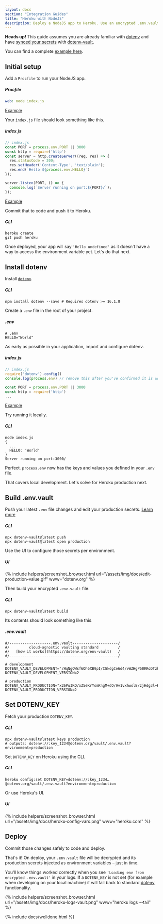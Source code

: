 ```yaml
---
layout: docs
section: "Integration Guides"
title: "Heroku with NodeJS"
description: Deploy a NodeJS app to Heroku. Use an encrypted .env.vault file to secure and deploy your secrets to Heroku.
---
```


<div class="alert alert-info"><strong>Heads up!</strong> This guide assumes you are already familiar with <a href="https://github.com/motdotla/dotenv">dotenv</a> and have <a href="/docs/tutorials/sync">synced your secrets</a> with <a href="https://github.com/dotenv-org/dotenv-vault">dotenv-vault</a>.</div>

You can find a complete [example here](https://github.com/dotenv-org/examples/tree/master/heroku-nodejs).

## Initial setup

Add a `Procfile` to run your NodeJS app.

##### Procfile
```yaml
web: node index.js
```
[Example](https://github.com/dotenv-org/examples/blob/master/heroku-nodejs/Procfile)

Your `index.js` file should look something like this.

##### index.js
```js
// index.js
const PORT = process.env.PORT || 3000
const http = require('http')
const server = http.createServer((req, res) => {
  res.statusCode = 200;
  res.setHeader('Content-Type', 'text/plain');
  res.end(`Hello ${process.env.HELLO}`)
});

server.listen(PORT, () => {
  console.log(`Server running on port:${PORT}/`);
});
```
[Example](https://github.com/dotenv-org/examples/blob/master/heroku-nodejs/index.js)

Commit that to code and push it to Heroku.

##### CLI

```shell
heroku create
git push heroku
```

Once deployed, your app will say `'Hello undefined'` as it doesn't have a way to access the environment variable yet. Let's do that next.

## Install dotenv

Install [`dotenv`](https://github.com/motdotla/dotenv).

##### CLI
```shell
npm install dotenv --save # Requires dotenv >= 16.1.0
```

Create a `.env` file in the root of your project.

##### .env
```shell
# .env
HELLO="World"
```

As early as possible in your application, import and configure dotenv.

##### index.js
```js
// index.js
require('dotenv').config()
console.log(process.env) // remove this after you've confirmed it is working

const PORT = process.env.PORT || 3000
const http = require('http')
...
```
[Example](https://github.com/dotenv-org/examples/blob/master/heroku-nodejs/index.js#L2)

Try running it locally.

##### CLI
```shell
node index.js
{
  ...
  HELLO: 'World'
}
Server running on port:3000/
```

Perfect. `process.env` now has the keys and values you defined in your `.env` file.

That covers local development. Let's solve for Heroku production next.

## Build .env.vault

Push your latest `.env` file changes and edit your production secrets. [Learn more](/docs/tutorials/sync)

##### CLI
```shell
npx dotenv-vault@latest push
npx dotenv-vault@latest open production
```

Use the UI to configure those secrets per environment.

##### UI
{% include helpers/screenshot_browser.html url="/assets/img/docs/edit-production-value.gif" www="dotenv.org" %}

Then build your encrypted `.env.vault` file.

##### CLI
```shell
npx dotenv-vault@latest build
```

Its contents should look something like this.

##### .env.vault
```shell
#/-------------------.env.vault---------------------/
#/         cloud-agnostic vaulting standard         /
#/   [how it works](https://dotenv.org/env-vault)   /
#/--------------------------------------------------/

# development
DOTENV_VAULT_DEVELOPMENT="/HqNgQWsf6Oh6XB9pI/CGkdgCe6d4/vWZHgP50RRoDTzkzPQk/xOaQs="
DOTENV_VAULT_DEVELOPMENT_VERSION=2

# production
DOTENV_VAULT_PRODUCTION="x26PuIKQ/xZ5eKrYomKngM+dO/9v1vxhwslE/zjHdg3l+H6q6PheB5GVDVIbZg=="
DOTENV_VAULT_PRODUCTION_VERSION=2
```

## Set DOTENV_KEY

Fetch your production `DOTENV_KEY`.

##### CLI
```shell
npx dotenv-vault@latest keys production
# outputs: dotenv://:key_1234@dotenv.org/vault/.env.vault?environment=production
```

Set `DOTENV_KEY` on Heroku using the CLI.

##### CLI
```shell
heroku config:set DOTENV_KEY=dotenv://:key_1234…@dotenv.org/vault/.env.vault?environment=production
```

Or use Heroku's UI.

##### UI
{% include helpers/screenshot_browser.html url="/assets/img/docs/heroku-config-vars.png" www="heroku.com" %}

## Deploy

Commit those changes safely to code and deploy.

That's it! On deploy, your `.env.vault` file will be decrypted and its production secrets injected as environment variables – just in time.

You'll know things worked correctly when you see `'Loading env from encrypted .env.vault'` in your logs. If a `DOTENV_KEY` is not set (for example when developing on your local machine) it will fall back to standard [dotenv](https://github.com/motdotla/dotenv) functionality.

{% include helpers/screenshot_browser.html url="/assets/img/docs/heroku-logs-vault.png" www="heroku logs --tail" %}

{% include docs/welldone.html %}
